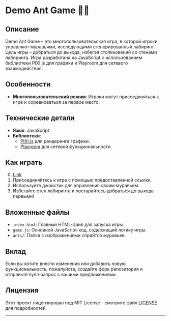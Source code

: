 # Demo Ant  Game 🐜🏁

## Описание
Demo Ant Game – это многопользовательская игра, в которой игроки управляют муравьями, исследующими сгенерированный лабиринт. Цель игры – добраться до выхода, избегая столкновений со стенами лабиринта. Игра разработана на JavaScript с использованием библиотеки PIXI.js для графики и Playroom для сетевого взаимодействия.

## Особенности
- **Многопользовательский режим**: Игроки могут присоединяться к игре и соревноваться за первое место.

## Технические детали
- **Язык**: JavaScript
- **Библиотеки**: 
  - [PIXI.js](https://pixijs.com/) для рендеринга графики.
  - [Playroom](https://playroom-io.github.io/) для сетевой функциональности.
  


## Как играть
0. [Link](https://ant-game.vercel.app/)
1. Присоединяйтесь к игре с помощью предоставленной ссылки.
2. Используйте джойстик для управления своим муравьем.
3. Избегайте стен лабиринта и постарайтесь добраться до выхода первыми!

## Вложенные файлы
- `index.html`: Главный HTML-файл для запуска игры.
- `game.js`: Основной JavaScript-код, содержащий логику игры.
- `ants/`: Папка с изображениями спрайтов муравьев.

## Вклад
Если вы хотите внести изменения или добавить новую функциональность, пожалуйста, создайте форк репозитория и отправьте пулл-запрос с вашими предложениями.

## Лицензия
Этот проект лицензирован под MIT License - смотрите файл [LICENSE](LICENSE) для подробностей.

---
